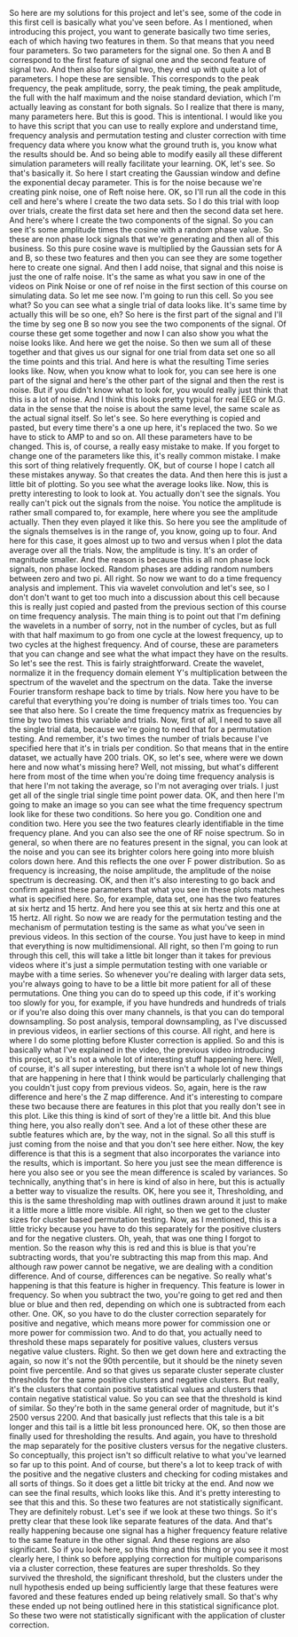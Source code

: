  So here are my solutions for this project and let's see, some of the code in this first cell is basically what you've seen before. As I mentioned, when introducing this project, you want to generate basically two time series, each of which having two features in them. So that means that you need four parameters. So two parameters for the signal one. So then A and B correspond to the first feature of signal one and the second feature of signal two. And then also for signal two, they end up with quite a lot of parameters. I hope these are sensible. This corresponds to the peak frequency, the peak amplitude, sorry, the peak timing, the peak amplitude, the full with the half maximum and the noise standard deviation, which I'm actually leaving as constant for both signals. So I realize that there is many, many parameters here. But this is good. This is intentional. I would like you to have this script that you can use to really explore and understand time, frequency analysis and permutation testing and cluster correction with time frequency data where you know what the ground truth is, you know what the results should be. And so being able to modify easily all these different simulation parameters will really facilitate your learning. OK, let's see. So that's basically it. So here I start creating the Gaussian window and define the exponential decay parameter. This is for the noise because we're creating pink noise, one of Reft noise here. OK, so I'll run all the code in this cell and here's where I create the two data sets. So I do this trial with loop over trials, create the first data set here and then the second data set here. And here's where I create the two components of the signal. So you can see it's some amplitude times the cosine with a random phase value. So these are non phase lock signals that we're generating and then all of this business. So this pure cosine wave is multiplied by the Gaussian sets for A and B, so these two features and then you can see they are some together here to create one signal. And then I add noise, that signal and this noise is just the one of ralfe noise. It's the same as what you saw in one of the videos on Pink Noise or one of ref noise in the first section of this course on simulating data. So let me see now. I'm going to run this cell. So you see what? So you can see what a single trial of data looks like. It's same time by actually this will be so one, eh? So here is the first part of the signal and I'll the time by seg one B so now you see the two components of the signal. Of course these get some together and now I can also show you what the noise looks like. And here we get the noise. So then we sum all of these together and that gives us our signal for one trial from data set one so all the time points and this trial. And here is what the resulting Time series looks like. Now, when you know what to look for, you can see here is one part of the signal and here's the other part of the signal and then the rest is noise. But if you didn't know what to look for, you would really just think that this is a lot of noise. And I think this looks pretty typical for real EEG or M.G. data in the sense that the noise is about the same level, the same scale as the actual signal itself. So let's see. So here everything is copied and pasted, but every time there's a one up here, it's replaced the two. So we have to stick to AMP to and so on. All these parameters have to be changed. This is, of course, a really easy mistake to make. If you forget to change one of the parameters like this, it's really common mistake. I make this sort of thing relatively frequently. OK, but of course I hope I catch all these mistakes anyway. So that creates the data. And then here this is just a little bit of plotting. So you see what the average looks like. Now, this is pretty interesting to look to look at. You actually don't see the signals. You really can't pick out the signals from the noise. You notice the amplitude is rather small compared to, for example, here where you see the amplitude actually. Then they even played it like this. So here you see the amplitude of the signals themselves is in the range of, you know, going up to four. And here for this case, it goes almost up to two and versus when I plot the data average over all the trials. Now, the amplitude is tiny. It's an order of magnitude smaller. And the reason is because this is all non phase lock signals, non phase locked. Random phases are adding random numbers between zero and two pi. All right. So now we want to do a time frequency analysis and implement. This via wavelet convolution and let's see, so I don't don't want to get too much into a discussion about this cell because this is really just copied and pasted from the previous section of this course on time frequency analysis. The main thing is to point out that I'm defining the wavelets in a number of sorry, not in the number of cycles, but as full with that half maximum to go from one cycle at the lowest frequency, up to two cycles at the highest frequency. And of course, these are parameters that you can change and see what the what impact they have on the results. So let's see the rest. This is fairly straightforward. Create the wavelet, normalize it in the frequency domain element Y's multiplication between the spectrum of the wavelet and the spectrum on the data. Take the inverse Fourier transform reshape back to time by trials. Now here you have to be careful that everything you're doing is number of trials times too. You can see that also here. So I create the time frequency matrix as frequencies by time by two times this variable and trials. Now, first of all, I need to save all the single trial data, because we're going to need that for a permutation testing. And remember, it's two times the number of trials because I've specified here that it's in trials per condition. So that means that in the entire dataset, we actually have 200 trials. OK, so let's see, where were we down here and now what's missing here? Well, not missing, but what's different here from most of the time when you're doing time frequency analysis is that here I'm not taking the average, so I'm not averaging over trials. I just get all of the single trial single time point power data. OK, and then here I'm going to make an image so you can see what the time frequency spectrum look like for these two conditions. So here you go. Condition one and condition two. Here you see the two features clearly identifiable in the time frequency plane. And you can also see the one of RF noise spectrum. So in general, so when there are no features present in the signal, you can look at the noise and you can see its brighter colors here going into more bluish colors down here. And this reflects the one over F power distribution. So as frequency is increasing, the noise amplitude, the amplitude of the noise spectrum is decreasing. OK, and then it's also interesting to go back and confirm against these parameters that what you see in these plots matches what is specified here. So, for example, data set, one has the two features at six hertz and 15 hertz. And here you see this at six hertz and this one at 15 hertz. All right. So now we are ready for the permutation testing and the mechanism of permutation testing is the same as what you've seen in previous videos. In this section of the course. You just have to keep in mind that everything is now multidimensional. All right, so then I'm going to run through this cell, this will take a little bit longer than it takes for previous videos where it's just a simple permutation testing with one variable or maybe with a time series. So whenever you're dealing with larger data sets, you're always going to have to be a little bit more patient for all of these permutations. One thing you can do to speed up this code, if it's working too slowly for you, for example, if you have hundreds and hundreds of trials or if you're also doing this over many channels, is that you can do temporal downsampling. So post analysis, temporal downsampling, as I've discussed in previous videos, in earlier sections of this course. All right, and here is where I do some plotting before Kluster correction is applied. So and this is basically what I've explained in the video, the previous video introducing this project, so it's not a whole lot of interesting stuff happening here. Well, of course, it's all super interesting, but there isn't a whole lot of new things that are happening in here that I think would be particularly challenging that you couldn't just copy from previous videos. So, again, here is the raw difference and here's the Z map difference. And it's interesting to compare these two because there are features in this plot that you really don't see in this plot. Like this thing is kind of sort of they're a little bit. And this blue thing here, you also really don't see. And a lot of these other these are subtle features which are, by the way, not in the signal. So all this stuff is just coming from the noise and that you don't see here either. Now, the key difference is that this is a segment that also incorporates the variance into the results, which is important. So here you just see the mean difference is here you also see or you see the mean difference is scaled by variances. So technically, anything that's in here is kind of also in here, but this is actually a better way to visualize the results. OK, here you see it, Thresholding, and this is the same thresholding map with outlines drawn around it just to make it a little more a little more visible. All right, so then we get to the cluster sizes for cluster based permutation testing. Now, as I mentioned, this is a little tricky because you have to do this separately for the positive clusters and for the negative clusters. Oh, yeah, that was one thing I forgot to mention. So the reason why this is red and this is blue is that you're subtracting words, that you're subtracting this map from this map. And although raw power cannot be negative, we are dealing with a condition difference. And of course, differences can be negative. So really what's happening is that this feature is higher in frequency. This feature is lower in frequency. So when you subtract the two, you're going to get red and then blue or blue and then red, depending on which one is subtracted from each other. One. OK, so you have to do the cluster correction separately for positive and negative, which means more power for commission one or more power for commission two. And to do that, you actually need to threshold these maps separately for positive values, clusters versus negative value clusters. Right. So then we get down here and extracting the again, so now it's not the 90th percentile, but it should be the ninety seven point five percentile. And so that gives us separate cluster seperate cluster thresholds for the same positive clusters and negative clusters. But really, it's the clusters that contain positive statistical values and clusters that contain negative statistical value. So you can see that the threshold is kind of similar. So they're both in the same general order of magnitude, but it's 2500 versus 2200. And that basically just reflects that this tale is a bit longer and this tail is a little bit less pronounced here. OK, so then those are finally used for thresholding the results. And again, you have to threshold the map separately for the positive clusters versus for the negative clusters. So conceptually, this project isn't so difficult relative to what you've learned so far up to this point. And of course, but there's a lot to keep track of with the positive and the negative clusters and checking for coding mistakes and all sorts of things. So it does get a little bit tricky at the end. And now we can see the final results, which looks like this. And it's pretty interesting to see that this and this. So these two features are not statistically significant. They are definitely robust. Let's see if we look at these two things. So it's pretty clear that these look like separate features of the data. And that's really happening because one signal has a higher frequency feature relative to the same feature in the other signal. And these regions are also significant. So if you look here, so this thing and this thing or you see it most clearly here, I think so before applying correction for multiple comparisons via a cluster correction, these features are super thresholds. So they survived the threshold, the significant threshold, but the clusters under the null hypothesis ended up being sufficiently large that these features were favored and these features ended up being relatively small. So that's why these ended up not being outlined here in this statistical significance plot. So these two were not statistically significant with the application of cluster correction.
